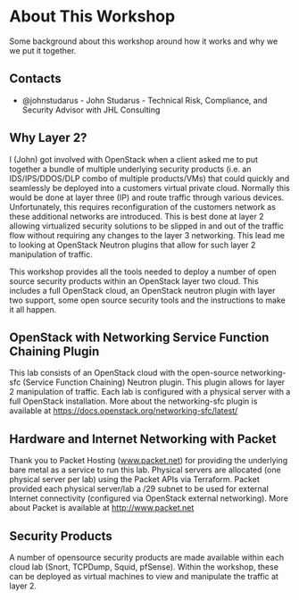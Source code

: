 # About This Workshop

Some background about this workshop around how it works and why we we put it together.

## Contacts

 * @johnstudarus - John Studarus - Technical Risk, Compliance, and Security Advisor with JHL Consulting

## Why Layer 2?

I (John) got involved with OpenStack when a client asked me to put together a bundle of multiple underlying security products (i.e. an IDS/IPS/DDOS/DLP combo of multiple products/VMs) that could quickly and seamlessly be deployed into a customers virtual private cloud. Normally this would be done at layer three (IP) and route traffic through various devices. Unfortunately, this requires reconfiguration of the customers network as these additional networks are introduced. This is best done at layer 2 allowing virtualized security solutions to be slipped in and out of the traffic flow without requiring any changes to the layer 3 networking. This lead me to looking at OpenStack Neutron plugins that allow for such layer 2 manipulation of traffic.

This workshop provides all the tools needed to deploy a number of open source security products within an OpenStack layer two cloud. This includes a full OpenStack cloud, an OpenStack neutron plugin with layer two support, some open source security tools and the instructions to make it all happen.

## OpenStack with Networking Service Function Chaining Plugin

This lab consists of an OpenStack cloud with the open-source networking-sfc (Service Function Chaining) Neutron plugin. 
This plugin allows for layer 2 manipulation of traffic. Each lab is configured with a physical server with a full OpenStack installation.
More about the networking-sfc plugin is available at https://docs.openstack.org/networking-sfc/latest/

## Hardware and Internet Networking with Packet

Thank you to Packet Hosting (www.packet.net) for providing the underlying bare metal as a service to run this lab. 
Physical servers are allocated (one physical server per lab) using the Packet APIs via Terraform. 
Packet provided each physical server/lab a /29 subnet to be used for external Internet connectivity 
(configured via OpenStack external networking). More about Packet is available at http://www.packet.net

## Security Products

A number of opensource security products are made available within each cloud lab (Snort, TCPDump, Squid, pfSense). Within the workshop, these can be deployed as virtual machines to view and manipulate the traffic at layer 2.
